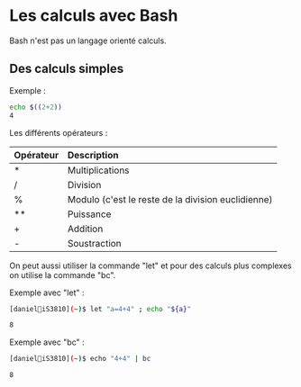 # Les calculs avec Bash

Bash n'est pas un langage orienté calculs.

## Des calculs simples

Exemple :

```bash
echo $((2+2))
4
```

Les différents opérateurs :

| Opérateur | Description |
|:--|:--|
| * | Multiplications |
| / | Division |
| % | Modulo (c'est le reste de la division euclidienne) |
| ** | Puissance |
| + | Addition |
| - | Soustraction |

On peut aussi utiliser la commande "let" et pour des calculs plus complexes on utilise la commande "bc".

Exemple avec "let" :

```bash
[daniel🐧iS3810](~)$ let "a=4+4" ; echo "${a}"

8
```


Exemple avec "bc" :

```bash
[daniel🐧iS3810](~)$ echo "4+4" | bc

8
``` 
